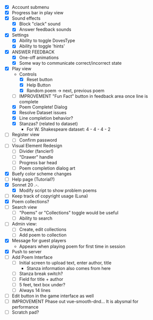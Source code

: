 - [x] Account submenu
- [x] Progress bar in play view
- [x] Sound effects
    - [x] Block "clack" sound
    - [x] Answer feedback sounds
- [x] Settings
    - [x] Ability to toggle DovesType
    - [x] Ability to toggle 'hints'
- [x] ANSWER FEEDBACK
    - [x] One-off animations
    - [x] Some way to communicate correct/incorrect state
- [x] Play view
    - Controls
        - [x] Reset button
        - [x] Help Button
        - [x] Random poem -> next, previous poem
    - [ ] IMPROVEMENT "Fun Fact" button in feedback area once line is complete
    - [x] Poem Complete! Dialog
    - [x] Resolve Dataset issues
    - [x] Line completion behavior?
    - [x] Stanzas? (related to dataset)
        - For W. Shakespeare dataset: 4 - 4 - 4 - 2
- [ ] Register view
    - [ ] Confirm password
- [ ] Visual Element Redesign
    - [ ] Divider (fancier!)
    - [ ] "Drawer" handle
    - [ ] Progress bar head
    - [ ] Poem completion dialog art
- [x] Buefy color scheme changes
- [ ] Help page (Tutorial?)
- [x] Sonnet 20 .-.
    - [x] Modify script to show problem poems
- [ ] Keep track of copyright usage (Luna)
- [x] Poem collections?
- [ ] Search view
    - [ ] "Poems" or "Collections" toggle would be useful
    - [ ] Ability to search
- [ ] Admin view:
    - [ ] Create, edit collections
    - [ ] Add poem to collection
- [x] Message for guest players
    - Appears when playing poem for first time in session
- [x] Push to server
- [ ] Add Poem Interface
    - [ ] Initial screen to upload text, enter author, title
        - Stanza information also comes from here
    - [ ] Stanza break switch?
    - [ ] Field for title + author
    - [ ] 5 feet, text box under?
    - [ ] Always 14 lines
- [ ] Edit button in the game interface as well
- [ ] IMPROVEMENT Phase out vue-smooth-dnd... It is abysmal for performance 
- [ ] Scratch pad?